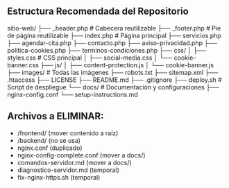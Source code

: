 ## Estructura Recomendada del Repositorio

sitio-web/
├── _header.php                  # Cabecera reutilizable
├── _footer.php                  # Pie de página reutilizable
├── index.php                    # Página principal
├── servicios.php
├── agendar-cita.php
├── contacto.php
├── aviso-privacidad.php
├── politica-cookies.php
├── terminos-condiciones.php
├── css/
│   ├── styles.css               # CSS principal
│   ├── social-media.css
│   └── cookie-banner.css
├── js/
│   ├── content-protection.js
│   └── cookie-banner.js
├── images/                      # Todas las imágenes
├── robots.txt
├── sitemap.xml
├── .htaccess
├── LICENSE
├── README.md
├── .gitignore
├── deploy.sh                    # Script de despliegue
└── docs/                        # Documentación y configuraciones
    ├── nginx-config.conf
    └── setup-instructions.md

## Archivos a ELIMINAR:
- /frontend/ (mover contenido a raíz)
- /backend/ (no se usa)
- nginx.conf (duplicado)
- nginx-config-complete.conf (mover a docs/)
- comandos-servidor.md (mover a docs/)
- diagnostico-servidor.md (temporal)
- fix-nginx-https.sh (temporal)
